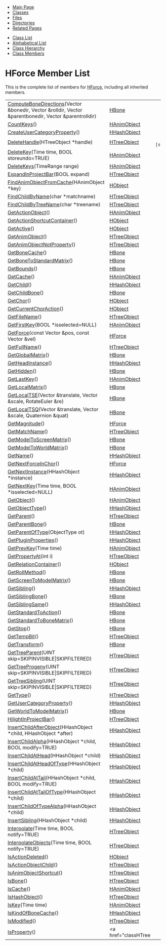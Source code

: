 <div class="tabs">

- [Main Page](index.md)
- <span id="current">[Classes](annotated.md)</span>
- [Files](files.md)
- [Directories](dirs.md)
- [Related Pages](pages.md)

</div>

<div class="tabs">

- [Class List](annotated.md)
- [Alphabetical List](classes.md)
- [Class Hierarchy](hierarchy.md)
- [Class Members](functions.md)

</div>

# HForce Member List

This is the complete list of members for <a href="classHForce.md" class="el">HForce</a>, including all inherited members.

|  |  |  |
|----|----|----|
| <a href="classHBone.md#225da4f3f9aae6591bde20dc017ac851" class="el">ComputeBoneDirections</a>(Vector &bonedir, Vector &rolldir, Vector &parentbonedir, Vector &parentrolldir) | <a href="classHBone.md" class="el">HBone</a> |  |
| <a href="classHAnimObject.md#668ef951fe37165d284b57859a5a9ade" class="el">CountKeys</a>() | <a href="classHAnimObject.md" class="el">HAnimObject</a> |  |
| <a href="classHHashObject.md#9aa03709064628d1993ac2d7194d83cf" class="el">CreateUserCategoryProperty</a>() | <a href="classHHashObject.md" class="el">HHashObject</a> |  |
| <a href="classHTreeObject.md#68a56f970bf31e136b0855e2de4ac987" class="el">DeleteHandle</a>(HTreeObject \*handle) | <a href="classHTreeObject.md" class="el">HTreeObject</a> | ` [static]` |
| <a href="classHAnimObject.md#7bfea42385b70e86e14242d01506fd65" class="el">DeleteKey</a>(Time time, BOOL storeundo=TRUE) | <a href="classHAnimObject.md" class="el">HAnimObject</a> |  |
| <a href="classHAnimObject.md#ffd2c64958c237628fc3c8d613636eaf" class="el">DeleteKeys</a>(TimeRange range) | <a href="classHAnimObject.md" class="el">HAnimObject</a> |  |
| <a href="classHTreeObject.md#b185755bbb59d784cfb72664b3e478a7" class="el">ExpandInProjectBar</a>(BOOL expand) | <a href="classHTreeObject.md" class="el">HTreeObject</a> |  |
| <a href="classHObject.md#2456ea7603fff8c80fe478bc5bb205d9" class="el">FindAnimObjectFromCache</a>(HAnimObject \*key) | <a href="classHObject.md" class="el">HObject</a> |  |
| <a href="classHTreeObject.md#ab3ce178e828b1b54051bd4f219e271a" class="el">FindChildByName</a>(char \*matchname) | <a href="classHTreeObject.md" class="el">HTreeObject</a> |  |
| <a href="classHTreeObject.md#3b0b70f3e9001b04fcec593ca1a22420" class="el">FindChildByTreeName</a>(char \*treename) | <a href="classHTreeObject.md" class="el">HTreeObject</a> |  |
| <a href="classHAnimObject.md#7f4814e03bdbe2508c6ed4160fb55d7d" class="el">GetActionObject</a>() | <a href="classHAnimObject.md" class="el">HAnimObject</a> |  |
| <a href="classHObject.md#6e3ed8ca902fe81cbadaf2f39054a244" class="el">GetActionShortcutContainer</a>() | <a href="classHObject.md" class="el">HObject</a> |  |
| <a href="classHObject.md#35f3dc77ccac3f834ebd4e0a0a634782" class="el">GetActive</a>() | <a href="classHObject.md" class="el">HObject</a> |  |
| <a href="classHTreeObject.md#3d44b30ac7fcf929e97c61fa6970c5f1" class="el">GetAnimObject</a>() | <a href="classHTreeObject.md" class="el">HTreeObject</a> |  |
| <a href="classHTreeObject.md#5433fa82f429c17bcc63866680b58754" class="el">GetAnimObjectNotProperty</a>() | <a href="classHTreeObject.md" class="el">HTreeObject</a> |  |
| <a href="classHBone.md#1e1c96f1524975a0c663a1c311e4aa81" class="el">GetBoneCache</a>() | <a href="classHBone.md" class="el">HBone</a> |  |
| <a href="classHBone.md#912d53db45ea4b82c0ea8dbc69c851aa" class="el">GetBoneToStandardMatrix</a>() | <a href="classHBone.md" class="el">HBone</a> |  |
| <a href="classHBone.md#290ff228cbcee1825af7d3d7440d7fa5" class="el">GetBounds</a>() | <a href="classHBone.md" class="el">HBone</a> |  |
| <a href="classHAnimObject.md#7c3338fc6e08706ddad054b1525ab709" class="el">GetCache</a>() | <a href="classHAnimObject.md" class="el">HAnimObject</a> |  |
| <a href="classHHashObject.md#3da8b1d86f721bfb3262ab8f42d0b7e9" class="el">GetChild</a>() | <a href="classHHashObject.md" class="el">HHashObject</a> |  |
| <a href="classHBone.md#31d13bcf0bf7437fff05f7bda665ac61" class="el">GetChildBone</a>() | <a href="classHBone.md" class="el">HBone</a> |  |
| <a href="classHObject.md#3712f9fe6343f54d507bf46f0976750f" class="el">GetChor</a>() | <a href="classHObject.md" class="el">HObject</a> |  |
| <a href="classHObject.md#836af377f3b1c132519a40fe335d3573" class="el">GetCurrentChorAction</a>() | <a href="classHObject.md" class="el">HObject</a> |  |
| <a href="classHTreeObject.md#441760acf64ee395f3bf55dea6470fc6" class="el">GetFileName</a>() | <a href="classHTreeObject.md" class="el">HTreeObject</a> |  |
| <a href="classHAnimObject.md#eb35d3d43f0898362662c5e86e43e3fb" class="el">GetFirstKey</a>(BOOL \*isselected=NULL) | <a href="classHAnimObject.md" class="el">HAnimObject</a> |  |
| <a href="classHForce.md#b9aa1e4097431a6328f8945806073810" class="el">GetForce</a>(const Vector &pos, const Vector &vel) | <a href="classHForce.md" class="el">HForce</a> |  |
| <a href="classHTreeObject.md#c2d927d82e5a3a64640c06443f40bf73" class="el">GetFullName</a>() | <a href="classHTreeObject.md" class="el">HTreeObject</a> |  |
| <a href="classHBone.md#cc295415acaef8ce98bc51a997a3b83a" class="el">GetGlobalMatrix</a>() | <a href="classHBone.md" class="el">HBone</a> |  |
| <a href="classHHashObject.md#5616a8d6197ea5f43bfb5cbf3f9b8f5e" class="el">GetHeadInstance</a>() | <a href="classHHashObject.md" class="el">HHashObject</a> |  |
| <a href="classHBone.md#c8d8bfb3bb6ae57ba7ef45ddd58c277e" class="el">GetHidden</a>() | <a href="classHBone.md" class="el">HBone</a> |  |
| <a href="classHAnimObject.md#0379dcc491904356edfc1e090ba496f8" class="el">GetLastKey</a>() | <a href="classHAnimObject.md" class="el">HAnimObject</a> |  |
| <a href="classHBone.md#391038fffa4f9d7de7696d35ae11131a" class="el">GetLocalMatrix</a>() | <a href="classHBone.md" class="el">HBone</a> |  |
| <a href="classHBone.md#bc6ce1877fc851a782ca1da0eb1a8612" class="el">GetLocalTSE</a>(Vector &translate, Vector &scale, RotateEuler &re) | <a href="classHBone.md" class="el">HBone</a> |  |
| <a href="classHBone.md#6f30d3f0b08cf9921c360d1dce21aebb" class="el">GetLocalTSQ</a>(Vector &translate, Vector &scale, Quaternion &quat) | <a href="classHBone.md" class="el">HBone</a> |  |
| <a href="classHForce.md#5715efd38fabd06ca6180ac5f2090aa6" class="el">GetMagnitude</a>() | <a href="classHForce.md" class="el">HForce</a> |  |
| <a href="classHTreeObject.md#393dff0d5bf352fbad6c3552387bca4a" class="el">GetMatchName</a>() | <a href="classHTreeObject.md" class="el">HTreeObject</a> |  |
| <a href="classHBone.md#f9038b5a158f5d0ffc6e3a7ff86c904c" class="el">GetModelToScreenMatrix</a>() | <a href="classHBone.md" class="el">HBone</a> |  |
| <a href="classHBone.md#ca2ad24d66a1736e78ec895efe47de8e" class="el">GetModelToWorldMatrix</a>() | <a href="classHBone.md" class="el">HBone</a> |  |
| <a href="classHHashObject.md#d85b49d73e45d0431b18e5a61c7e6f3f" class="el">GetName</a>() | <a href="classHHashObject.md" class="el">HHashObject</a> |  |
| <a href="classHForce.md#de7433fdb080d2770c0bfcdcc405650c" class="el">GetNextForceInChor</a>() | <a href="classHForce.md" class="el">HForce</a> |  |
| <a href="classHHashObject.md#e63536d1fd80fc0931ab7aa73d18d8c1" class="el">GetNextInstance</a>(HHashObject \*instance) | <a href="classHHashObject.md" class="el">HHashObject</a> |  |
| <a href="classHAnimObject.md#e5c702148c17c9eff98f82ef6e271b35" class="el">GetNextKey</a>(Time time, BOOL \*isselected=NULL) | <a href="classHAnimObject.md" class="el">HAnimObject</a> |  |
| <a href="classHAnimObject.md#df6befb16a611cdfcd5dadd41ce3d4cc" class="el">GetObject</a>() | <a href="classHAnimObject.md" class="el">HAnimObject</a> |  |
| <a href="classHHashObject.md#effdee082fe387ec5dd54c03a2e22ed0" class="el">GetObjectType</a>() | <a href="classHHashObject.md" class="el">HHashObject</a> |  |
| <a href="classHTreeObject.md#aea074b20b6f6571959609e921d58de5" class="el">GetParent</a>() | <a href="classHTreeObject.md" class="el">HTreeObject</a> |  |
| <a href="classHBone.md#1eac48ebb8f1217140a11ce4a58153bb" class="el">GetParentBone</a>() | <a href="classHBone.md" class="el">HBone</a> |  |
| <a href="classHHashObject.md#7cc7a014d4e2a101c1982a2f1b027cfe" class="el">GetParentOfType</a>(ObjectType ot) | <a href="classHHashObject.md" class="el">HHashObject</a> |  |
| <a href="classHHashObject.md#29e1059084f6ff925a74d86aeb9e3754" class="el">GetPluginProperties</a>() | <a href="classHHashObject.md" class="el">HHashObject</a> |  |
| <a href="classHAnimObject.md#d57ca6818a68df5c0dd17e909385aeaa" class="el">GetPrevKey</a>(Time time) | <a href="classHAnimObject.md" class="el">HAnimObject</a> |  |
| <a href="classHTreeObject.md#bb221cb3dea0d7da15bab04f12e0af7a" class="el">GetPropertyAt</a>(int i) | <a href="classHTreeObject.md" class="el">HTreeObject</a> |  |
| <a href="classHObject.md#c4150697ec530e523dabefe3686b3f65" class="el">GetRelationContainer</a>() | <a href="classHObject.md" class="el">HObject</a> |  |
| <a href="classHBone.md#a507cd27f1f309f39b260e0fa6726d62" class="el">GetRollMethod</a>() | <a href="classHBone.md" class="el">HBone</a> |  |
| <a href="classHBone.md#c215ca2c36ded6e531fa048b26c9ef89" class="el">GetScreenToModelMatrix</a>() | <a href="classHBone.md" class="el">HBone</a> |  |
| <a href="classHHashObject.md#d6ea8ca9057dc82025912c710057fe09" class="el">GetSibling</a>() | <a href="classHHashObject.md" class="el">HHashObject</a> |  |
| <a href="classHBone.md#51d89c7918b5264abf82303ff6a02f38" class="el">GetSiblingBone</a>() | <a href="classHBone.md" class="el">HBone</a> |  |
| <a href="classHHashObject.md#5788d8ba32b9eb644c937edf2c937409" class="el">GetSiblingSame</a>() | <a href="classHHashObject.md" class="el">HHashObject</a> |  |
| <a href="classHBone.md#e20790511b2d4ef265800b7e57816f74" class="el">GetStandardToAction</a>() | <a href="classHBone.md" class="el">HBone</a> |  |
| <a href="classHBone.md#3da152b35859cba7da6a9df0b1215dd0" class="el">GetStandardToBoneMatrix</a>() | <a href="classHBone.md" class="el">HBone</a> |  |
| <a href="classHBone.md#c8e51a877bcc736eeba95c906dd4cb1a" class="el">GetStop</a>() | <a href="classHBone.md" class="el">HBone</a> |  |
| <a href="classHTreeObject.md#640699e574b6d3910dd388eebe21e6ec" class="el">GetTempBit</a>() | <a href="classHTreeObject.md" class="el">HTreeObject</a> |  |
| <a href="classHBone.md#4cc444739659b7a56dd5eba6ce83b67f" class="el">GetTransform</a>() | <a href="classHBone.md" class="el">HBone</a> |  |
| <a href="classHTreeObject.md#a9f532f72ce29f8555daa2c26ce32e49" class="el">GetTreeParent</a>(UINT skip=SKIPINVISIBLE\|SKIPFILTERED) | <a href="classHTreeObject.md" class="el">HTreeObject</a> |  |
| <a href="classHTreeObject.md#ddeb98d5cf1bdde9d31e8d13774619dd" class="el">GetTreeProgeny</a>(UINT skip=SKIPINVISIBLE\|SKIPFILTERED) | <a href="classHTreeObject.md" class="el">HTreeObject</a> |  |
| <a href="classHTreeObject.md#afae92abc783f082ab8db3fc5fc172b5" class="el">GetTreeSibling</a>(UINT skip=SKIPINVISIBLE\|SKIPFILTERED) | <a href="classHTreeObject.md" class="el">HTreeObject</a> |  |
| <a href="classHTreeObject.md#97bbe45df6b2b139c951f179d5dc83b8" class="el">GetType</a>() | <a href="classHTreeObject.md" class="el">HTreeObject</a> |  |
| <a href="classHHashObject.md#9dd87d4e3e2d7a3ba397c36320e04627" class="el">GetUserCategoryProperty</a>() | <a href="classHHashObject.md" class="el">HHashObject</a> |  |
| <a href="classHBone.md#b01c8745a90935f7c777b701a1063ce2" class="el">GetWorldToModelMatrix</a>() | <a href="classHBone.md" class="el">HBone</a> |  |
| <a href="classHTreeObject.md#63e69ca9db004742fc04acf44c36853e" class="el">HilightInProjectBar</a>() | <a href="classHTreeObject.md" class="el">HTreeObject</a> |  |
| <a href="classHHashObject.md#a42ade8055e415435caf3aa5b308373b" class="el">InsertChildAfterObject</a>(HHashObject \*child, HHashObject \*after) | <a href="classHHashObject.md" class="el">HHashObject</a> |  |
| <a href="classHHashObject.md#06f1f72c7b32b64359b27695aa63a301" class="el">InsertChildAlpha</a>(HHashObject \*child, BOOL modify=TRUE) | <a href="classHHashObject.md" class="el">HHashObject</a> |  |
| <a href="classHHashObject.md#47582aa91076a78c11195600c5e7b695" class="el">InsertChildAtHead</a>(HHashObject \*child) | <a href="classHHashObject.md" class="el">HHashObject</a> |  |
| <a href="classHHashObject.md#79d9f3da581d6ce06860fb2929ed2c91" class="el">InsertChildAtHeadOfType</a>(HHashObject \*child) | <a href="classHHashObject.md" class="el">HHashObject</a> |  |
| <a href="classHHashObject.md#f2d2000e6260ea8ab06a3f02a584bedc" class="el">InsertChildAtTail</a>(HHashObject \*child, BOOL modify=TRUE) | <a href="classHHashObject.md" class="el">HHashObject</a> |  |
| <a href="classHHashObject.md#f35eb4f169883fe9880e3f067175f067" class="el">InsertChildAtTailOfType</a>(HHashObject \*child) | <a href="classHHashObject.md" class="el">HHashObject</a> |  |
| <a href="classHHashObject.md#ba2b2332d726c87d6c2c39ac21123a71" class="el">InsertChildOfTypeAlpha</a>(HHashObject \*child) | <a href="classHHashObject.md" class="el">HHashObject</a> |  |
| <a href="classHHashObject.md#20d5f0165a9679a8d9c3c01d38fbadb6" class="el">InsertSibling</a>(HHashObject \*child) | <a href="classHHashObject.md" class="el">HHashObject</a> |  |
| <a href="classHTreeObject.md#b22bd4e7d4ee16faac11bd67d2b832c2" class="el">Interpolate</a>(Time time, BOOL notify=TRUE) | <a href="classHTreeObject.md" class="el">HTreeObject</a> |  |
| <a href="classHTreeObject.md#0dc17c1e3538a6c838d2a8f32b6b5424" class="el">InterpolateObjects</a>(Time time, BOOL notify=TRUE) | <a href="classHTreeObject.md" class="el">HTreeObject</a> |  |
| <a href="classHObject.md#e83a4dd9d146565313cbd515c3a79817" class="el">IsActionDeleted</a>() | <a href="classHObject.md" class="el">HObject</a> |  |
| <a href="classHTreeObject.md#0e3e0bf6de9458606f173f745f3eb976" class="el">IsActionObjectChild</a>() | <a href="classHTreeObject.md" class="el">HTreeObject</a> |  |
| <a href="classHTreeObject.md#f747ef35d50e7ed68029953a77a0cf07" class="el">IsAnimObjectShortcut</a>() | <a href="classHTreeObject.md" class="el">HTreeObject</a> |  |
| <a href="classHTreeObject.md#5f4a9157eae9a56e90bf06cac20a7f54" class="el">IsBone</a>() | <a href="classHTreeObject.md" class="el">HTreeObject</a> |  |
| <a href="classHAnimObject.md#9016643866e5d93362934fdb288d911a" class="el">IsCache</a>() | <a href="classHAnimObject.md" class="el">HAnimObject</a> |  |
| <a href="classHTreeObject.md#3cc50d1bfcedd6d4c7e0ca9d222acc3c" class="el">IsHashObject</a>() | <a href="classHTreeObject.md" class="el">HTreeObject</a> |  |
| <a href="classHAnimObject.md#5053985d57baafc4d758f97990c134d6" class="el">IsKey</a>(Time time) | <a href="classHAnimObject.md" class="el">HAnimObject</a> |  |
| <a href="classHHashObject.md#10cdf81d35cde6c49e8a699b74aa5482" class="el">IsKindOfBoneCache</a>() | <a href="classHHashObject.md" class="el">HHashObject</a> |  |
| <a href="classHTreeObject.md#97be359c26ddf9186be271cb8a6a64d2" class="el">IsModified</a>() | <a href="classHTreeObject.md" class="el">HTreeObject</a> |  |
| <a href="classHTreeObject.md#9af60cb77396d656df470cd8478a31f6" class="el">IsProperty</a>() | <a href="classHTree